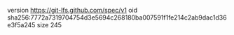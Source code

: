 version https://git-lfs.github.com/spec/v1
oid sha256:7772a7319704754d3e5694c268180ba007591f1fe214c2ab9dac1d36e3f5a245
size 245
